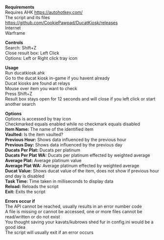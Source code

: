 **Requirements**  
Requires AHK https://autohotkey.com/  
The script and its files https://github.com/CookiePawpad/DucatKiosk/releases  
Internet  
Warframe  
  
**Controls**  
Search: Shift+Z  
Close result box: Left Click  
Options: Left or Right click tray icon  
  
**Usage**  
Run ducatkiosk.ahk  
Go to the ducat kiosk in-game if you havent already  
Ducat kiosks are found at relays  
Mouse over item you want to check  
Press Shift+Z  
Result box stays open for 12 seconds and will close if you left click or start another search  
  
**Options**  
Options is accessed by tray icon  
Checkmarked equals enabled while no checkmark equals disabled  
**Item Name:** The name of the identified item  
**Vaulted:** Is the item vaulted?  
**Previous Hour:** Shows data influenced by the previous hour  
**Previous Day:** Shows data influenced by the previous day  
**Ducats Per Plat:** Ducats per platinum  
**Ducats Per Plat WA:** Ducats per platinum effected by weighted average  
**Average Plat:** Average platinum value  
**Average Plat WA:** Average platinum effected by weighted average  
**Ducat Value:** Shows ducat value of the item, does not show if previous hour *and* day is disabled  
**Task Time:** Time taken in milliseconds to display data  
**Reload:** Reloads the script  
**Exit:** Exits the script  
  
**Errors occur if**  
The API cannot be reached, usually results in an error number code  
A file is missing or cannot be accessed, one or more files cannot be read/written or do not exist  
You thought saving your kavats/kubrows shed fur in config.ini would be a good idea  
The script will usually exit if an error occurs
